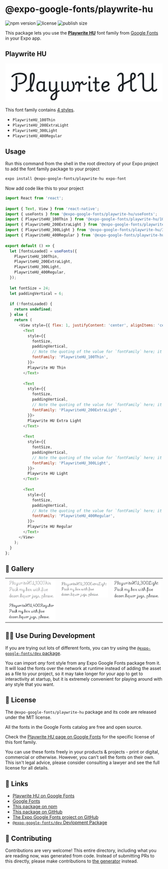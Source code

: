 # @expo-google-fonts/playwrite-hu

![npm version](https://flat.badgen.net/npm/v/@expo-google-fonts/playwrite-hu)
![license](https://flat.badgen.net/github/license/expo/google-fonts)
![publish size](https://flat.badgen.net/packagephobia/install/@expo-google-fonts/playwrite-hu)

This package lets you use the [**Playwrite HU**](https://fonts.google.com/specimen/Playwrite+HU) font family from [Google Fonts](https://fonts.google.com/) in your Expo app.

## Playwrite HU

![Playwrite HU](./font-family.png)

This font family contains [4 styles](#-gallery).

- `PlaywriteHU_100Thin`
- `PlaywriteHU_200ExtraLight`
- `PlaywriteHU_300Light`
- `PlaywriteHU_400Regular`

## Usage

Run this command from the shell in the root directory of your Expo project to add the font family package to your project
```sh
expo install @expo-google-fonts/playwrite-hu expo-font
```

Now add code like this to your project
```js
import React from 'react';

import { Text, View } from 'react-native';
import { useFonts } from '@expo-google-fonts/playwrite-hu/useFonts';
import { PlaywriteHU_100Thin } from '@expo-google-fonts/playwrite-hu/100Thin';
import { PlaywriteHU_200ExtraLight } from '@expo-google-fonts/playwrite-hu/200ExtraLight';
import { PlaywriteHU_300Light } from '@expo-google-fonts/playwrite-hu/300Light';
import { PlaywriteHU_400Regular } from '@expo-google-fonts/playwrite-hu/400Regular';

export default () => {
  let [fontsLoaded] = useFonts({
    PlaywriteHU_100Thin,
    PlaywriteHU_200ExtraLight,
    PlaywriteHU_300Light,
    PlaywriteHU_400Regular,
  });

  let fontSize = 24;
  let paddingVertical = 6;

  if (!fontsLoaded) {
    return undefined;
  } else {
    return (
      <View style={{ flex: 1, justifyContent: 'center', alignItems: 'center' }}>
        <Text
          style={{
            fontSize,
            paddingVertical,
            // Note the quoting of the value for `fontFamily` here; it expects a string!
            fontFamily: 'PlaywriteHU_100Thin',
          }}>
          Playwrite HU Thin
        </Text>

        <Text
          style={{
            fontSize,
            paddingVertical,
            // Note the quoting of the value for `fontFamily` here; it expects a string!
            fontFamily: 'PlaywriteHU_200ExtraLight',
          }}>
          Playwrite HU Extra Light
        </Text>

        <Text
          style={{
            fontSize,
            paddingVertical,
            // Note the quoting of the value for `fontFamily` here; it expects a string!
            fontFamily: 'PlaywriteHU_300Light',
          }}>
          Playwrite HU Light
        </Text>

        <Text
          style={{
            fontSize,
            paddingVertical,
            // Note the quoting of the value for `fontFamily` here; it expects a string!
            fontFamily: 'PlaywriteHU_400Regular',
          }}>
          Playwrite HU Regular
        </Text>
      </View>
    );
  }
};

```

## 🔡 Gallery


||||
|-|-|-|
|![PlaywriteHU_100Thin](.//100Thin/PlaywriteHU_100Thin.ttf.png)|![PlaywriteHU_200ExtraLight](.//200ExtraLight/PlaywriteHU_200ExtraLight.ttf.png)|![PlaywriteHU_300Light](.//300Light/PlaywriteHU_300Light.ttf.png)||
|![PlaywriteHU_400Regular](.//400Regular/PlaywriteHU_400Regular.ttf.png)||||


## 👩‍💻 Use During Development

If you are trying out lots of different fonts, you can try using the [`@expo-google-fonts/dev` package](https://github.com/freeboub/google-fonts/tree/master/font-packages/dev#readme).

You can import *any* font style from any Expo Google Fonts package from it. It will load the fonts
over the network at runtime instead of adding the asset as a file to your project, so it may take longer
for your app to get to interactivity at startup, but it is extremely convenient
for playing around with any style that you want.

## 📖 License

The `@expo-google-fonts/playwrite-hu` package and its code are released under the MIT license.

All the fonts in the Google Fonts catalog are free and open source.

Check the [Playwrite HU page on Google Fonts](https://fonts.google.com/specimen/Playwrite+HU) for the specific license of this font family.

You can use these fonts freely in your products & projects - print or digital, commercial or otherwise. However, you can't sell the fonts on their own. This isn't legal advice, please consider consulting a lawyer and see the full license for all details.

## 🔗 Links

- [Playwrite HU on Google Fonts](https://fonts.google.com/specimen/Playwrite+HU)
- [Google Fonts](https://fonts.google.com/)
- [This package on npm](https://www.npmjs.com/package/@expo-google-fonts/playwrite-hu)
- [This package on GitHub](https://github.com/freeboub/google-fonts/tree/master/font-packages/playwrite-hu)
- [The Expo Google Fonts project on GitHub](https://github.com/freeboub/google-fonts)
- [`@expo-google-fonts/dev` Devlopment Package](https://github.com/freeboub/google-fonts/tree/master/font-packages/dev)

## 🤝 Contributing

Contributions are very welcome! This entire directory, including what you are reading now, was generated from code. Instead of submitting PRs to this directly, please make contributions to [the generator](https://github.com/freeboub/google-fonts/tree/master/packages/generator) instead.
